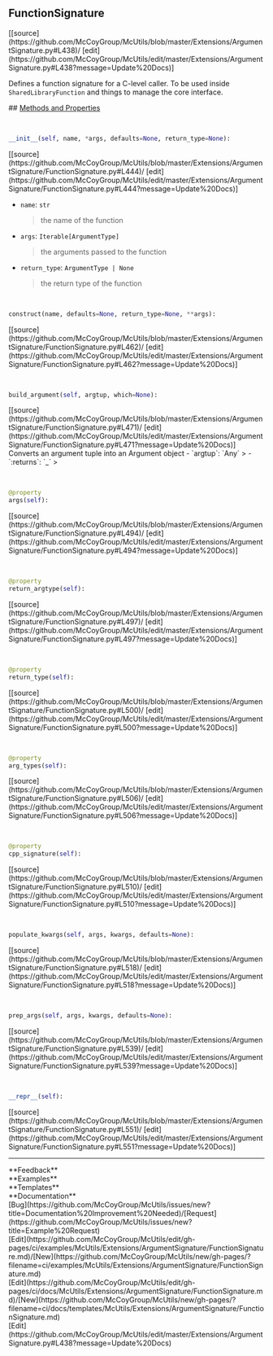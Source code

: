 ## <a id="McUtils.Extensions.ArgumentSignature.FunctionSignature">FunctionSignature</a> 

<div class="docs-source-link" markdown="1">
[[source](https://github.com/McCoyGroup/McUtils/blob/master/Extensions/ArgumentSignature.py#L438)/
[edit](https://github.com/McCoyGroup/McUtils/edit/master/Extensions/ArgumentSignature.py#L438?message=Update%20Docs)]
</div>

Defines a function signature for a C-level caller.
To be used inside `SharedLibraryFunction` and things to manage the core interface.







<div class="collapsible-section">
 <div class="collapsible-section collapsible-section-header" markdown="1">
## <a class="collapse-link" data-toggle="collapse" href="#methods" markdown="1"> Methods and Properties</a> <a class="float-right" data-toggle="collapse" href="#methods"><i class="fa fa-chevron-down"></i></a>
 </div>
 <div class="collapsible-section collapsible-section-body collapse show" id="methods" markdown="1">
 
<a id="McUtils.Extensions.ArgumentSignature.FunctionSignature.__init__" class="docs-object-method">&nbsp;</a> 
```python
__init__(self, name, *args, defaults=None, return_type=None): 
```
<div class="docs-source-link" markdown="1">
[[source](https://github.com/McCoyGroup/McUtils/blob/master/Extensions/ArgumentSignature/FunctionSignature.py#L444)/
[edit](https://github.com/McCoyGroup/McUtils/edit/master/Extensions/ArgumentSignature/FunctionSignature.py#L444?message=Update%20Docs)]
</div>

  - `name`: `str`
    > the name of the function
  - `args`: `Iterable[ArgumentType]`
    > the arguments passed to the function
  - `return_type`: `ArgumentType | None`
    > the return type of the function


<a id="McUtils.Extensions.ArgumentSignature.FunctionSignature.construct" class="docs-object-method">&nbsp;</a> 
```python
construct(name, defaults=None, return_type=None, **args): 
```
<div class="docs-source-link" markdown="1">
[[source](https://github.com/McCoyGroup/McUtils/blob/master/Extensions/ArgumentSignature/FunctionSignature.py#L462)/
[edit](https://github.com/McCoyGroup/McUtils/edit/master/Extensions/ArgumentSignature/FunctionSignature.py#L462?message=Update%20Docs)]
</div>


<a id="McUtils.Extensions.ArgumentSignature.FunctionSignature.build_argument" class="docs-object-method">&nbsp;</a> 
```python
build_argument(self, argtup, which=None): 
```
<div class="docs-source-link" markdown="1">
[[source](https://github.com/McCoyGroup/McUtils/blob/master/Extensions/ArgumentSignature/FunctionSignature.py#L471)/
[edit](https://github.com/McCoyGroup/McUtils/edit/master/Extensions/ArgumentSignature/FunctionSignature.py#L471?message=Update%20Docs)]
</div>
Converts an argument tuple into an Argument object
  - `argtup`: `Any`
    > 
  - `:returns`: `_`
    >


<a id="McUtils.Extensions.ArgumentSignature.FunctionSignature.args" class="docs-object-method">&nbsp;</a> 
```python
@property
args(self): 
```
<div class="docs-source-link" markdown="1">
[[source](https://github.com/McCoyGroup/McUtils/blob/master/Extensions/ArgumentSignature/FunctionSignature.py#L494)/
[edit](https://github.com/McCoyGroup/McUtils/edit/master/Extensions/ArgumentSignature/FunctionSignature.py#L494?message=Update%20Docs)]
</div>


<a id="McUtils.Extensions.ArgumentSignature.FunctionSignature.return_argtype" class="docs-object-method">&nbsp;</a> 
```python
@property
return_argtype(self): 
```
<div class="docs-source-link" markdown="1">
[[source](https://github.com/McCoyGroup/McUtils/blob/master/Extensions/ArgumentSignature/FunctionSignature.py#L497)/
[edit](https://github.com/McCoyGroup/McUtils/edit/master/Extensions/ArgumentSignature/FunctionSignature.py#L497?message=Update%20Docs)]
</div>


<a id="McUtils.Extensions.ArgumentSignature.FunctionSignature.return_type" class="docs-object-method">&nbsp;</a> 
```python
@property
return_type(self): 
```
<div class="docs-source-link" markdown="1">
[[source](https://github.com/McCoyGroup/McUtils/blob/master/Extensions/ArgumentSignature/FunctionSignature.py#L500)/
[edit](https://github.com/McCoyGroup/McUtils/edit/master/Extensions/ArgumentSignature/FunctionSignature.py#L500?message=Update%20Docs)]
</div>


<a id="McUtils.Extensions.ArgumentSignature.FunctionSignature.arg_types" class="docs-object-method">&nbsp;</a> 
```python
@property
arg_types(self): 
```
<div class="docs-source-link" markdown="1">
[[source](https://github.com/McCoyGroup/McUtils/blob/master/Extensions/ArgumentSignature/FunctionSignature.py#L506)/
[edit](https://github.com/McCoyGroup/McUtils/edit/master/Extensions/ArgumentSignature/FunctionSignature.py#L506?message=Update%20Docs)]
</div>


<a id="McUtils.Extensions.ArgumentSignature.FunctionSignature.cpp_signature" class="docs-object-method">&nbsp;</a> 
```python
@property
cpp_signature(self): 
```
<div class="docs-source-link" markdown="1">
[[source](https://github.com/McCoyGroup/McUtils/blob/master/Extensions/ArgumentSignature/FunctionSignature.py#L510)/
[edit](https://github.com/McCoyGroup/McUtils/edit/master/Extensions/ArgumentSignature/FunctionSignature.py#L510?message=Update%20Docs)]
</div>


<a id="McUtils.Extensions.ArgumentSignature.FunctionSignature.populate_kwargs" class="docs-object-method">&nbsp;</a> 
```python
populate_kwargs(self, args, kwargs, defaults=None): 
```
<div class="docs-source-link" markdown="1">
[[source](https://github.com/McCoyGroup/McUtils/blob/master/Extensions/ArgumentSignature/FunctionSignature.py#L518)/
[edit](https://github.com/McCoyGroup/McUtils/edit/master/Extensions/ArgumentSignature/FunctionSignature.py#L518?message=Update%20Docs)]
</div>


<a id="McUtils.Extensions.ArgumentSignature.FunctionSignature.prep_args" class="docs-object-method">&nbsp;</a> 
```python
prep_args(self, args, kwargs, defaults=None): 
```
<div class="docs-source-link" markdown="1">
[[source](https://github.com/McCoyGroup/McUtils/blob/master/Extensions/ArgumentSignature/FunctionSignature.py#L539)/
[edit](https://github.com/McCoyGroup/McUtils/edit/master/Extensions/ArgumentSignature/FunctionSignature.py#L539?message=Update%20Docs)]
</div>


<a id="McUtils.Extensions.ArgumentSignature.FunctionSignature.__repr__" class="docs-object-method">&nbsp;</a> 
```python
__repr__(self): 
```
<div class="docs-source-link" markdown="1">
[[source](https://github.com/McCoyGroup/McUtils/blob/master/Extensions/ArgumentSignature/FunctionSignature.py#L551)/
[edit](https://github.com/McCoyGroup/McUtils/edit/master/Extensions/ArgumentSignature/FunctionSignature.py#L551?message=Update%20Docs)]
</div>
 </div>
</div>












---


<div markdown="1" class="text-secondary">
<div class="container">
  <div class="row">
   <div class="col" markdown="1">
**Feedback**   
</div>
   <div class="col" markdown="1">
**Examples**   
</div>
   <div class="col" markdown="1">
**Templates**   
</div>
   <div class="col" markdown="1">
**Documentation**   
</div>
   <div class="col" markdown="1">
   
</div>
   <div class="col" markdown="1">
   
</div>
   <div class="col" markdown="1">
   
</div>
</div>
  <div class="row">
   <div class="col" markdown="1">
[Bug](https://github.com/McCoyGroup/McUtils/issues/new?title=Documentation%20Improvement%20Needed)/[Request](https://github.com/McCoyGroup/McUtils/issues/new?title=Example%20Request)   
</div>
   <div class="col" markdown="1">
[Edit](https://github.com/McCoyGroup/McUtils/edit/gh-pages/ci/examples/McUtils/Extensions/ArgumentSignature/FunctionSignature.md)/[New](https://github.com/McCoyGroup/McUtils/new/gh-pages/?filename=ci/examples/McUtils/Extensions/ArgumentSignature/FunctionSignature.md)   
</div>
   <div class="col" markdown="1">
[Edit](https://github.com/McCoyGroup/McUtils/edit/gh-pages/ci/docs/McUtils/Extensions/ArgumentSignature/FunctionSignature.md)/[New](https://github.com/McCoyGroup/McUtils/new/gh-pages/?filename=ci/docs/templates/McUtils/Extensions/ArgumentSignature/FunctionSignature.md)   
</div>
   <div class="col" markdown="1">
[Edit](https://github.com/McCoyGroup/McUtils/edit/master/Extensions/ArgumentSignature.py#L438?message=Update%20Docs)   
</div>
   <div class="col" markdown="1">
   
</div>
   <div class="col" markdown="1">
   
</div>
   <div class="col" markdown="1">
   
</div>
</div>
</div>
</div>